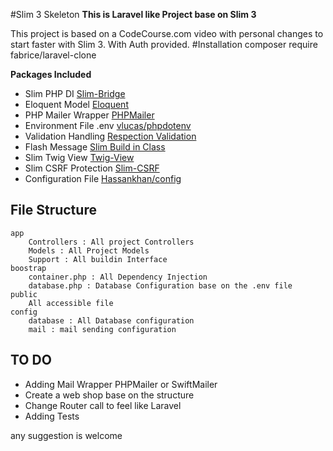 #Slim 3 Skeleton 
**This is Laravel like Project base on Slim 3**

This project is based on a CodeCourse.com video with personal changes to start faster with Slim 3.
With Auth provided.
#Installation 
    composer require fabrice/laravel-clone

**Packages Included**
- Slim PHP DI  [Slim-Bridge](https://github.com/PHP-DI/Slim-Bridge)
- Eloquent Model  [Eloquent](https://github.com/illuminate/database)
- PHP Mailer Wrapper  [PHPMailer](https://github.com/PHPMailer/PHPMailer)
- Environment File .env [vlucas/phpdotenv](https://github.com/vlucas/phpdotenv)
- Validation Handling [Respection Validation](https://github.com/Respect/Validation)
- Flash Message [Slim Build in Class](https://github.com/slimphp/Slim-Flash)
- Slim Twig View [Twig-View](https://github.com/slimphp/Twig-View)
- Slim CSRF Protection [Slim-CSRF](https://github.com/slimphp/Slim-Csrf)
- Configuration File [Hassankhan/config](https://github.com/hassankhan/config)

## File Structure
    app
        Controllers : All project Controllers
        Models : All Project Models
        Support : All buildin Interface
    boostrap
        container.php : All Dependency Injection
        database.php : Database Configuration base on the .env file
    public
        All accessible file
    config
        database : All Database configuration
        mail : mail sending configuration
   
## TO DO
- Adding Mail Wrapper PHPMailer or SwiftMailer
- Create a web shop base on the structure
- Change Router call to feel like Laravel
- Adding Tests

any suggestion is welcome
